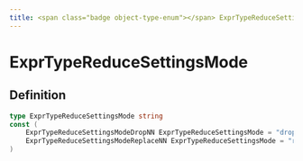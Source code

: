 ```yaml
---
title: <span class="badge object-type-enum"></span> ExprTypeReduceSettingsMode
---
```

# <span class="badge object-type-enum"></span> ExprTypeReduceSettingsMode

## Definition

```go
type ExprTypeReduceSettingsMode string
const (
	ExprTypeReduceSettingsModeDropNN ExprTypeReduceSettingsMode = "dropNN"
	ExprTypeReduceSettingsModeReplaceNN ExprTypeReduceSettingsMode = "replaceNN"
)

```
